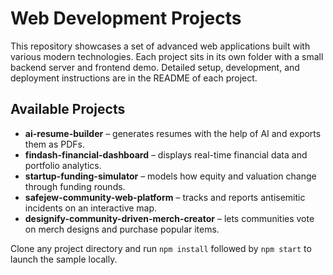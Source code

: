 # Web Development Projects

This repository showcases a set of advanced web applications built with various modern technologies. Each project sits in its own folder with a small backend server and frontend demo. Detailed setup, development, and deployment instructions are in the README of each project.

## Available Projects

- **ai-resume-builder** – generates resumes with the help of AI and exports them as PDFs.
- **findash-financial-dashboard** – displays real-time financial data and portfolio analytics.
- **startup-funding-simulator** – models how equity and valuation change through funding rounds.
- **safejew-community-web-platform** – tracks and reports antisemitic incidents on an interactive map.
- **designify-community-driven-merch-creator** – lets communities vote on merch designs and purchase popular items.

Clone any project directory and run `npm install` followed by `npm start` to launch the sample locally.
